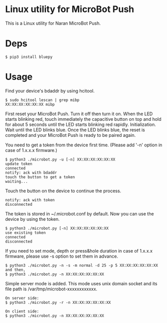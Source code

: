 # Linux utility for MicroBot Push

This is a Linux utility for Naran MicroBot Push.

# Deps

    $ pip3 install bluepy

# Usage

Find your device's bdaddr by using hcitool.

    $ sudo hcitool lescan | grep mibp
    XX:XX:XX:XX:XX:XX mibp
    
First reset your MicroBot Push. Turn it off then turn it on. When the LED starts blinking red, touch immediately the capacitive button on top and hold for about 5 seconds until the LED starts blinking red rapidly. Initialization. Wait until the LED blinks blue. Once the LED blinks blue, the reset is completed and your MicroBot Push is ready to be paired again.

You need to get a token from the device first time.
(Please add '-n' option in case of 1.x.x.x firmware.)

    $ python3 ./microbot.py -u [-n] XX:XX:XX:XX:XX:XX
    update token
    connected
    notify: ack with bdaddr
    touch the button to get a token
    waiting...

Touch the button on the device to continue the process.

    notify: ack with token
    disconnected

The token is stored in ~/.microbot.conf by default.
Now you can use the device by using the token.

    $ python3 ./microbot.py [-n] XX:XX:XX:XX:XX:XX
    use existing token
    connected
    disconnected

If you need to set mode, depth or press&hole duration in case of 1.x.x.x firmware, please use -s option to set them in advance.

    $ python3 ./microbot.py -n -s -m normal -d 25 -p 5 XX:XX:XX:XX:XX:XX
    and then,
    $ python3 ./microbot.py -n XX:XX:XX:XX:XX:XX

Simple server mode is added. This mode uses unix domain socket and its file path is /var/tmp/microbot-xxxxxxxxxxxx.

    On server side:
    $ python3 ./microbot.py -r -n XX:XX:XX:XX:XX:XX

    On client side:
    $ python3 ./microbot.py -n XX:XX:XX:XX:XX:XX
